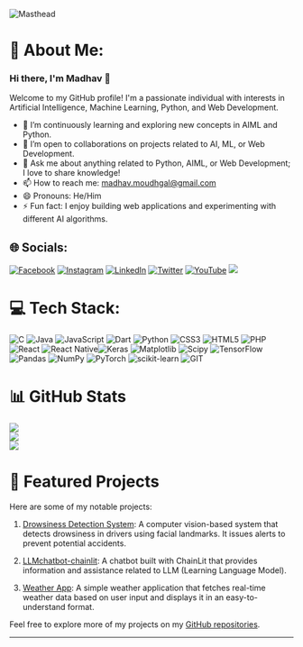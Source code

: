 ![Masthead](https://user-images.githubusercontent.com/74038190/242390524-0c7eb6ed-663b-4ce4-bfbd-18239a38ba1b.gif)


# 💫 About Me:
### Hi there, I'm Madhav 👋

Welcome to my GitHub profile! I'm a passionate individual with interests in Artificial Intelligence, Machine Learning, Python, and Web Development.

- 🌱 I’m continuously learning and exploring new concepts in AIML and Python.
- 👯 I’m open to collaborations on projects related to AI, ML, or Web Development.
- 💬 Ask me about anything related to Python, AIML, or Web Development; I love to share knowledge!
- 📫 How to reach me: madhav.moudhgal@gmail.com
- 😄 Pronouns: He/Him
- ⚡ Fun fact: I enjoy building web applications and experimenting with different AI algorithms.



## 🌐 Socials:
[![Facebook](https://img.shields.io/badge/Facebook-%231877F2.svg?logo=Facebook&logoColor=white)](https://facebook.com/MadhavMoudhgal) [![Instagram](https://img.shields.io/badge/Instagram-%23E4405F.svg?logo=Instagram&logoColor=white)](https://instagram.com/madhav_moudhgal) [![LinkedIn](https://img.shields.io/badge/LinkedIn-%230077B5.svg?logo=linkedin&logoColor=white)](https://linkedin.com/in/madhav-sathyanarayana) [![Twitter](https://img.shields.io/badge/Twitter-%231DA1F2.svg?logo=Twitter&logoColor=white)](https://twitter.com/MadhavMoudhgal) [![YouTube](https://img.shields.io/badge/YouTube-%23FF0000.svg?logo=YouTube&logoColor=white)](https://youtube.com/@madhav.s5155)
[![](https://visitcount.itsvg.in/api?id=Madhavmoudhgal&icon=0&color=0)](https://visitcount.itsvg.in)



# 💻 Tech Stack:
![C](https://img.shields.io/badge/c-%2300599C.svg?style=plastic&logo=c&logoColor=white) ![Java](https://img.shields.io/badge/java-%23ED8B00.svg?style=plastic&logo=openjdk&logoColor=white) ![JavaScript](https://img.shields.io/badge/javascript-%23323330.svg?style=plastic&logo=javascript&logoColor=%23F7DF1E) ![Dart](https://img.shields.io/badge/dart-%230175C2.svg?style=plastic&logo=dart&logoColor=white) ![Python](https://img.shields.io/badge/python-3670A0?style=plastic&logo=python&logoColor=ffdd54) ![CSS3](https://img.shields.io/badge/css3-%231572B6.svg?style=plastic&logo=css3&logoColor=white) ![HTML5](https://img.shields.io/badge/html5-%23E34F26.svg?style=plastic&logo=html5&logoColor=white) ![PHP](https://img.shields.io/badge/php-%23777BB4.svg?style=plastic&logo=php&logoColor=white) ![React](https://img.shields.io/badge/react-%2320232a.svg?style=plastic&logo=react&logoColor=%2361DAFB) ![React Native](https://img.shields.io/badge/react_native-%2320232a.svg?style=plastic&logo=react&logoColor=%2361DAFB)![Keras](https://img.shields.io/badge/Keras-%23D00000.svg?style=plastic&logo=Keras&logoColor=white) ![Matplotlib](https://img.shields.io/badge/Matplotlib-%23ffffff.svg?style=plastic&logo=Matplotlib&logoColor=black) ![Scipy](https://img.shields.io/badge/SciPy-%230C55A5.svg?style=plastic&logo=scipy&logoColor=%white) ![TensorFlow](https://img.shields.io/badge/TensorFlow-%23FF6F00.svg?style=plastic&logo=TensorFlow&logoColor=white) ![Pandas](https://img.shields.io/badge/pandas-%23150458.svg?style=plastic&logo=pandas&logoColor=white) ![NumPy](https://img.shields.io/badge/numpy-%23013243.svg?style=plastic&logo=numpy&logoColor=white) ![PyTorch](https://img.shields.io/badge/PyTorch-%23EE4C2C.svg?style=plastic&logo=PyTorch&logoColor=white) ![scikit-learn](https://img.shields.io/badge/scikit--learn-%23F7931E.svg?style=plastic&logo=scikit-learn&logoColor=white) ![GIT](https://img.shields.io/badge/Git-fc6d26?style=plastic&logo=git&logoColor=white)
# 📊 GitHub Stats
![](https://github-readme-stats.vercel.app/api?username=Madhavmoudhgal&theme=dark&hide_border=true&include_all_commits=true&count_private=true)<br/>
![](https://github-readme-streak-stats.herokuapp.com/?user=Madhavmoudhgal&theme=dark&hide_border=true)<br/>
![](https://github-readme-stats.vercel.app/api/top-langs/?username=Madhavmoudhgal&theme=dark&hide_border=true&include_all_commits=true&count_private=true&layout=compact)



# 🚀 Featured Projects
Here are some of my notable projects:

1. [Drowsiness Detection System](https://github.com/Madhavmoudhgal/DrowsinessDetectionSystem): A computer vision-based system that detects drowsiness in drivers using facial landmarks. It issues alerts to prevent potential accidents.

2. [LLMchatbot-chainlit](https://github.com/Madhavmoudhgal/LLMchatbot-chainlit): A chatbot built with ChainLit that provides information and assistance related to LLM (Learning Language Model).

3. [Weather App](https://github.com/Madhavmoudhgal/Weather-App): A simple weather application that fetches real-time weather data based on user input and displays it in an easy-to-understand format.


Feel free to explore more of my projects on my [GitHub repositories](https://github.com/Madhavmoudhgal?tab=repositories).

---

